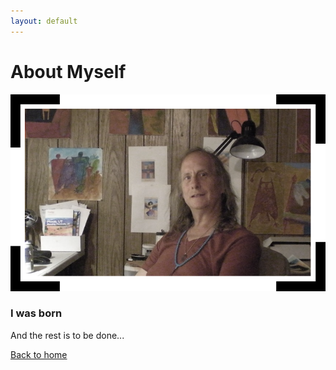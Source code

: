 ```yaml
---
layout: default
---
```


# About Myself

![Me](../assets/img/logo_me.png)

### I was born

And the rest is to be done...

[Back to home](../)
